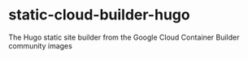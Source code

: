 # static-cloud-builder-hugo
The Hugo static site builder from the Google Cloud Container Builder community images
